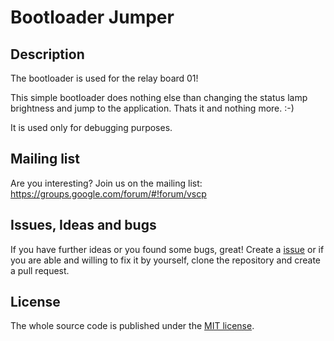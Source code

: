 # Bootloader Jumper

## Description

The bootloader is used for the relay board 01!

This simple bootloader does nothing else than changing the status lamp brightness and jump
to the application. Thats it and nothing more. :-)

It is used only for debugging purposes.

## Mailing list

Are you interesting? Join us on the mailing list: https://groups.google.com/forum/#!forum/vscp

## Issues, Ideas and bugs

If you have further ideas or you found some bugs, great! Create a [issue](https://github.com/BlueAndi/vscp-framework/issues) or if
you are able and willing to fix it by yourself, clone the repository and create a pull request.

## License
The whole source code is published under the [MIT license](http://choosealicense.com/licenses/mit/).
